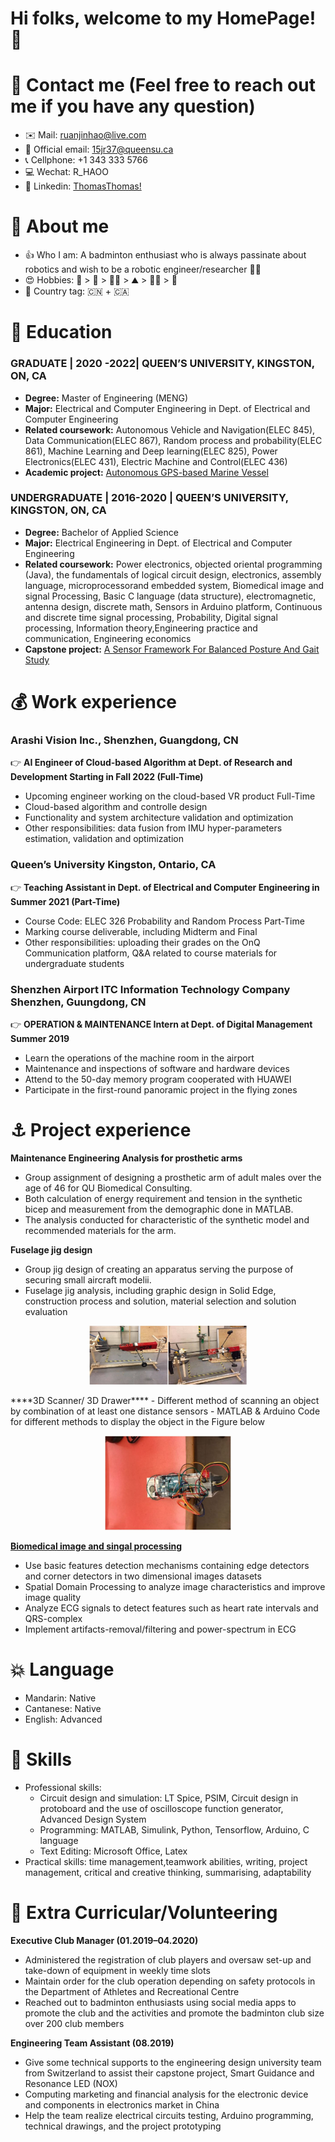 # Hi folks, welcome to my HomePage! 👋

# 🔭 Contact me (Feel free to reach out me if you have any question)
  - ✉️ Mail: [ruanjinhao@live.com](ruanjinhao@live.com) 
  - 📧 Official email: [15jr37@queensu.ca](15jr37@queensu.ca)
  - 📞 Cellphone: +1 343 333 5766
  - 💻 Wechat: R_HAOO
  - 💬 Linkedin: [ThomasThomas!](https://www.linkedin.com/in/jinhao-thomas-ruan-b53518104/)

# 🤡 About me
  - 👍 Who I am: A badminton enthusiast who is always passinate about robotics and wish to be a robotic engineer/researcher :man_scientist:  
  - 😍 Hobbies: :badminton: > :ping_pong: > :man_cook: > :mountain: > :swimming_man: > :tennis: 
  - 🧐 Country tag: :cn: + :canada:
# 🌱 Education
### GRADUATE | 2020 -2022| QUEEN’S UNIVERSITY, KINGSTON, ON, CA
  - ****Degree:**** Master of Engineering (MENG)
  - ****Major:**** Electrical and Computer Engineering in Dept. of Electrical and Computer Engineering
  - ****Related coursework:**** Autonomous Vehicle and Navigation(ELEC 845), Data Communication(ELEC 867), Random process and probability(ELEC 861), Machine Learning and Deep learning(ELEC 825), Power Electronics(ELEC 431), Electric Machine and Control(ELEC 436)
  - ****Academic project:**** [Autonomous GPS-based Marine Vessel](https://github.com/Thomas-JHR/Unmanned-Surface-Vessel-Studies)

### UNDERGRADUATE | 2016-2020 | QUEEN’S UNIVERSITY, KINGSTON, ON, CA 
  - ****Degree:**** Bachelor of Applied Science
  - ****Major:**** Electrical Engineering in Dept. of Electrical and Computer Engineering
  - ****Related coursework:**** Power electronics, objected oriental programming (Java), the fundamentals of logical circuit design, electronics, assembly language, microprocessorand embedded system, Biomedical image and signal Processing, Basic C language (data structure), electromagnetic, antenna design, discrete math, Sensors in Arduino platform, Continuous and discrete time signal processing, Probability, Digital signal processing, Information theory,Engineering practice and communication, Engineering economics
  - ****Capstone project:**** [A Sensor Framework For Balanced Posture And Gait Study](https://github.com/Thomas-JHR/Thomas-JHR/blob/main/UndergradPro.md)

# 💰 Work experience
### Arashi Vision Inc., Shenzhen, Guangdong, CN
👉 ****AI Engineer of Cloud-based Algorithm at Dept. of Research and Development Starting in Fall 2022 (Full-Time)****
  - Upcoming engineer working on the cloud-based VR product Full-Time
  - Cloud-based algorithm and controlle design
  - Functionality and system architecture validation and optimization
  - Other responsibilities: data fusion from IMU hyper-parameters estimation, validation and optimization 
### Queen’s University Kingston, Ontario, CA
👉 ****Teaching Assistant in Dept. of Electrical and Computer Engineering in Summer 2021 (Part-Time)****
  - Course Code: ELEC 326 Probability and Random Process Part-Time
  - Marking course deliverable, including Midterm and Final
  - Other responsibilities: uploading their grades on the OnQ Communication platform, Q&A related to course materials for undergraduate students
### Shenzhen Airport ITC Information Technology Company Shenzhen, Guungdong, CN
👉 ****OPERATION & MAINTENANCE Intern at Dept. of Digital Management Summer 2019****
  - Learn the operations of the machine room in the airport
  - Maintenance and inspections of software and hardware devices
  - Attend to the 50-day memory program cooperated with HUAWEI
  - Participate in the first-round panoramic project in the flying zones

 
# ⚓ Project experience
****Maintenance Engineering Analysis for prosthetic arms****
  - Group assignment of designing a prosthetic arm of adult males over the age of 46 for QU Biomedical Consulting.
  - Both calculation of energy requirement and tension in the synthetic bicep and measurement from the demographic done in MATLAB.
  - The analysis conducted for characteristic of the synthetic model and recommended materials for the arm.
 
****Fuselage jig design****
  - Group jig design of creating an apparatus serving the purpose of securing small aircraft modelii.
  - Fuselage jig analysis, including graphic design in Solid Edge, construction process and solution, material selection and solution evaluation

<p align="center">
 <img src="https://github.com/Thomas-JHR/Thomas-JHR/blob/main/Jig.JPG" width=50% height=50%>
</p>  
****3D Scanner/ 3D Drawer****
  - Different method of scanning an object by combination of at least one distance sensors
  - MATLAB & Arduino Code for different methods to display the object in the Figure below
 
<p align="center">
 <img src="https://github.com/Thomas-JHR/Thomas-JHR/blob/main/Scanner.JPG" width=40% height=40% >
</p>  

****[Biomedical image and singal processing](https://github.com/Thomas-JHR/Biomedical-Image-and-Signal-Processing)****
  - Use basic features detection mechanisms containing edge detectors and corner detectors in two dimensional images datasets
  - Spatial Domain Processing to analyze image characteristics and improve image quality
  - Analyze ECG signals to detect features such as heart rate intervals and QRS-complex
  - Implement artifacts-removal/filtering and power-spectrum in ECG
# 💥 Language
  - Mandarin: Native
  - Cantanese: Native
  - English: Advanced 
# 🎃 Skills
  - Professional skills:
    -  Circuit design and simulation: LT Spice, PSIM, Circuit design in protoboard and the use of oscilloscope function generator, Advanced Design System 
    -  Programming: MATLAB, Simulink, Python, Tensorflow, Arduino, C language
    -  Text Editing: Microsoft Office, Latex
  - Practical skills:  time management,teamwork abilities, writing, project management, critical and creative thinking, summarising, adaptability

# 🤔 Extra Curricular/Volunteering

****Executive Club Manager (01.2019–04.2020)****
  - Administered the registration of club players and oversaw set-up and take-down of equipment in weekly time slots
  - Maintain order for the club operation depending on safety protocols in the Department of Athletes and Recreational Centre
  - Reached out to badminton enthusiasts using social media apps to promote the club and the activities and promote the badminton club size over 200 club members
    
****Engineering Team Assistant (08.2019)****
  - Give some technical supports to the engineering design university team from Switzerland to assist their capstone project, Smart Guidance and Resonance LED (NOX)
  - Computing marketing and financial analysis for the electronic device and components in electronics market in China
  - Help the team realize electrical circuits testing, Arduino programming, technical drawings, and the project prototyping




